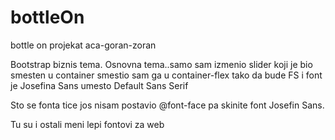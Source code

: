 # bottleOn
bottle on projekat aca-goran-zoran

Bootstrap biznis tema. Osnovna tema..samo sam izmenio slider koji je bio smesten u container smestio sam ga u container-flex
tako da  bude FS i font je Josefina Sans umesto Default Sans Serif

Sto se fonta tice jos nisam postavio @font-face pa skinite font Josefin Sans.

Tu su i ostali meni lepi fontovi za web

